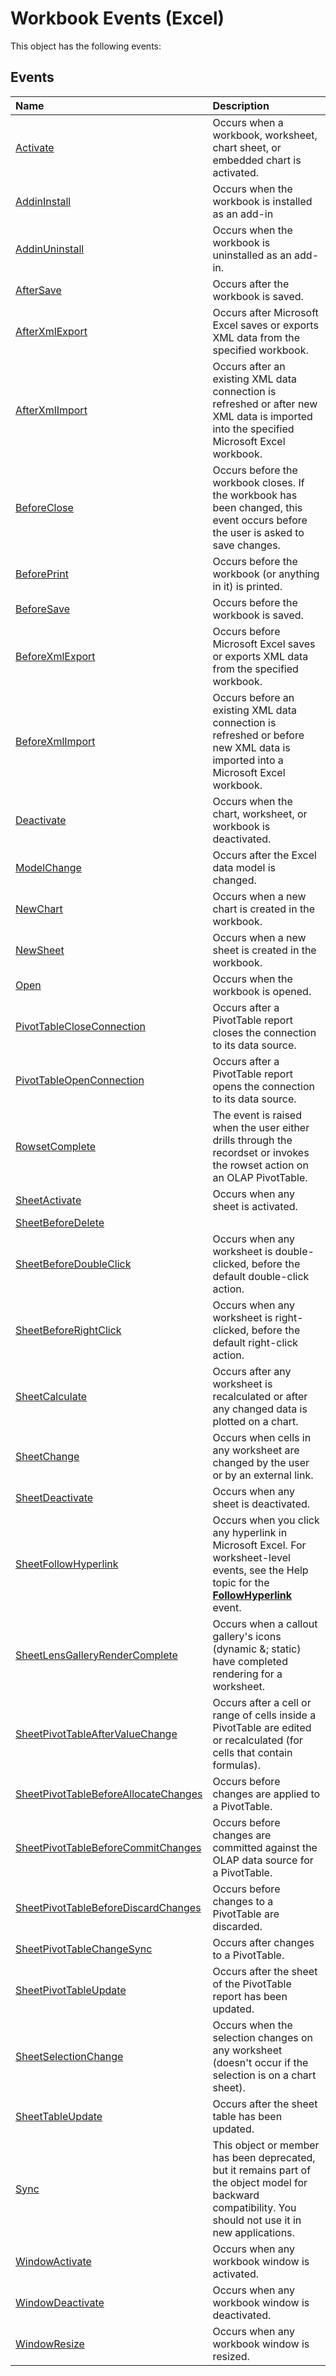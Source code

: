 
# Workbook Events (Excel)
This object has the following events:

## Events



|**Name**|**Description**|
|:-----|:-----|
|[Activate](74bb6d8c-aec8-7bb6-5c30-9a20f9a7afe8.md)|Occurs when a workbook, worksheet, chart sheet, or embedded chart is activated.|
|[AddinInstall](671117b2-590e-9d6f-29ae-5f0bf30d4e99.md)|Occurs when the workbook is installed as an add-in|
|[AddinUninstall](e35ba67b-3e04-d950-2f8b-141e478ddb67.md)|Occurs when the workbook is uninstalled as an add-in.|
|[AfterSave](97fee36a-f77c-29ab-de1d-b6069b2d74d8.md)|Occurs after the workbook is saved.|
|[AfterXmlExport](fe1e0a53-9f4e-ac88-58f7-fe420e57cabd.md)|Occurs after Microsoft Excel saves or exports XML data from the specified workbook. |
|[AfterXmlImport](b43adf53-6b67-6127-e69d-6ea05f68b7f6.md)|Occurs after an existing XML data connection is refreshed or after new XML data is imported into the specified Microsoft Excel workbook.|
|[BeforeClose](1c440637-8289-c6dd-24e0-1b2764fd1694.md)|Occurs before the workbook closes. If the workbook has been changed, this event occurs before the user is asked to save changes.|
|[BeforePrint](2c97cb32-2bb3-2848-b5ed-32d9129af080.md)|Occurs before the workbook (or anything in it) is printed.|
|[BeforeSave](dfa3e20f-1fb2-f84f-4b92-a98f22b6e637.md)|Occurs before the workbook is saved.|
|[BeforeXmlExport](ee2af5de-e52f-9434-aa7c-5dc9bb102d1b.md)|Occurs before Microsoft Excel saves or exports XML data from the specified workbook.|
|[BeforeXmlImport](a0a589c6-15f9-5599-c0b6-c6f881816ad6.md)|Occurs before an existing XML data connection is refreshed or before new XML data is imported into a Microsoft Excel workbook.|
|[Deactivate](6bd5411c-ac43-95cf-6755-49780ac765e9.md)|Occurs when the chart, worksheet, or workbook is deactivated.|
|[ModelChange](efe01088-273b-f9d8-ea3e-2ea1725ba7b2.md)|Occurs after the Excel data model is changed. |
|[NewChart](76e7f325-9244-fd8c-b38d-063f0193a5e9.md)|Occurs when a new chart is created in the workbook.|
|[NewSheet](5abb254d-a2c3-7dac-e79f-0de74a081ecd.md)|Occurs when a new sheet is created in the workbook.|
|[Open](313adc5e-0319-4ca4-cf5d-791b7184dacf.md)|Occurs when the workbook is opened.|
|[PivotTableCloseConnection](e267ab5b-382e-b270-18c8-f643e03e4604.md)|Occurs after a PivotTable report closes the connection to its data source.|
|[PivotTableOpenConnection](b6ce12f7-7bc6-bfcc-33f4-2e8ea6e53bae.md)|Occurs after a PivotTable report opens the connection to its data source.|
|[RowsetComplete](05bdddba-6716-4bba-01b6-863f27623821.md)|The event is raised when the user either drills through the recordset or invokes the rowset action on an OLAP PivotTable.|
|[SheetActivate](2a7c05c3-5b66-8012-5ac5-981dcfc7f947.md)|Occurs when any sheet is activated.|
|[SheetBeforeDelete](42406738-0fcd-4ef7-9bd6-abcc05f5e922.md)||
|[SheetBeforeDoubleClick](69d21025-78ef-deab-39be-b7a092d611f5.md)|Occurs when any worksheet is double-clicked, before the default double-click action.|
|[SheetBeforeRightClick](d84dd9fd-85d3-009e-281b-cfc0d2874859.md)|Occurs when any worksheet is right-clicked, before the default right-click action.|
|[SheetCalculate](0610bfa5-15dc-a57f-f362-cf897bd54b91.md)|Occurs after any worksheet is recalculated or after any changed data is plotted on a chart.|
|[SheetChange](37e727d8-255c-ac23-45d8-13a8e7639991.md)|Occurs when cells in any worksheet are changed by the user or by an external link.|
|[SheetDeactivate](befde22b-69ce-c34f-2b9e-da5e026972e3.md)|Occurs when any sheet is deactivated.|
|[SheetFollowHyperlink](be29df8c-4e8e-f719-ae1d-f91a11b89491.md)|Occurs when you click any hyperlink in Microsoft Excel. For worksheet-level events, see the Help topic for the  **[FollowHyperlink](c63eec19-008e-bfb5-1357-3d02426c1bab.md)** event.|
|[SheetLensGalleryRenderComplete](8ac48e9f-7a15-c674-6d96-e9c1466473bc.md)|Occurs when a callout gallery's icons (dynamic &; static) have completed rendering for a worksheet.|
|[SheetPivotTableAfterValueChange](8460f5f1-d415-7aac-6a3d-fa0944036e9c.md)|Occurs after a cell or range of cells inside a PivotTable are edited or recalculated (for cells that contain formulas).|
|[SheetPivotTableBeforeAllocateChanges](2f767b5b-27fb-33de-c91d-76bbc52ea171.md)|Occurs before changes are applied to a PivotTable.|
|[SheetPivotTableBeforeCommitChanges](7e189a4f-a349-f862-375a-fa66311629cc.md)|Occurs before changes are committed against the OLAP data source for a PivotTable.|
|[SheetPivotTableBeforeDiscardChanges](e8f1ae21-c9ed-6f4d-a85c-d6768060a66f.md)|Occurs before changes to a PivotTable are discarded.|
|[SheetPivotTableChangeSync](c280b935-3dbf-0666-b727-64d6b4ac7ebd.md)|Occurs after changes to a PivotTable.|
|[SheetPivotTableUpdate](0b37939a-28dd-ef8b-ea5e-fc3768f8979a.md)|Occurs after the sheet of the PivotTable report has been updated.|
|[SheetSelectionChange](a3829af1-2917-9526-1d64-91eeb6c198ce.md)|Occurs when the selection changes on any worksheet (doesn't occur if the selection is on a chart sheet).|
|[SheetTableUpdate](609d331e-45b9-885b-a395-d80ccf4c19a5.md)|Occurs after the sheet table has been updated.|
|[Sync](ce8b77e1-a316-c0e3-f0f8-ce4ac22ec430.md)|This object or member has been deprecated, but it remains part of the object model for backward compatibility. You should not use it in new applications.|
|[WindowActivate](e99d955c-1975-44c3-05b3-3aa6e851083c.md)|Occurs when any workbook window is activated.|
|[WindowDeactivate](d84f0819-00df-585f-ea31-e4ab5a72950e.md)|Occurs when any workbook window is deactivated.|
|[WindowResize](6e473482-fe16-03a2-7a27-b0cd9535c3e6.md)|Occurs when any workbook window is resized.|
